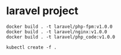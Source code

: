 # laravel project

```
docker build . -t laravel/php-fpm:v1.0.0
docker build . -t laravel/nginx:v1.0.0
docker build . -t laravel/php_code:v1.0.0
```

```
kubectl create -f .
```
